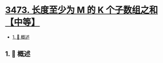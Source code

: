 # [3473. 长度至少为 M 的 K 个子数组之和【中等】](https://github.com/Tdahuyou/TNotes.leetcode/tree/main/notes/3473.%20%E9%95%BF%E5%BA%A6%E8%87%B3%E5%B0%91%E4%B8%BA%20M%20%E7%9A%84%20K%20%E4%B8%AA%E5%AD%90%E6%95%B0%E7%BB%84%E4%B9%8B%E5%92%8C%E3%80%90%E4%B8%AD%E7%AD%89%E3%80%91)

<!-- region:toc -->

- [1. 📝 概述](#1--概述)

<!-- endregion:toc -->

## 1. 📝 概述
